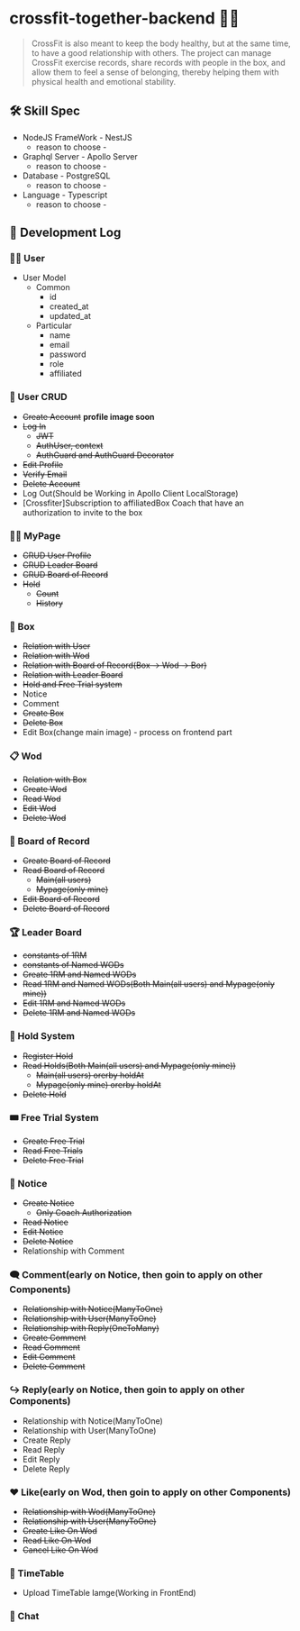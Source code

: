 # crossfit-together-backend :weight_lifting_man:
> CrossFit is also meant to keep the body healthy, but at the same time, to have a good relationship with others. The project can manage CrossFit exercise records, share records with people in the box, and allow them to feel a sense of belonging, thereby helping them with physical health and emotional stability.

## :hammer_and_wrench: Skill Spec
+ NodeJS FrameWork - NestJS
    + reason to choose -
+ Graphql Server - Apollo Server
    + reason to choose - 
+ Database - PostgreSQL
    + reason to choose - 
+ Language - Typescript
    + reason to choose - 

## :memo: Development Log
### :curly_haired_man: User
+ User Model
    + Common
        + id
        + created_at
        + updated_at
    + Particular
        + name
        + email
        + password
        + role
        + affiliated
        
### :hammer: User CRUD
+ ~~Create Account~~ **profile image soon**
+ ~~Log In~~
    + ~~JWT~~
    + ~~AuthUser, context~~
    + ~~AuthGuard and AuthGuard Decorator~~
+ ~~Edit Profile~~
+ ~~Verify Email~~
+ ~~Delete Account~~
+ Log Out(Should be Working in Apollo Client LocalStorage)
+ [Crossfiter]Subscription to affiliatedBox Coach that have an authorization to invite to the box 

### :bald_man: MyPage
+ ~~CRUD User Profile~~
+ ~~CRUD Leader Board~~
+ ~~CRUD Board of Record~~
+ ~~Hold~~
    + ~~Count~~
    + ~~History~~

### :bricks: Box
+ ~~Relation with User~~
+ ~~Relation with Wod~~
+ ~~Relation with Board of Record(Box -> Wod -> Bor)~~
+ ~~Relation with Leader Board~~
+ ~~Hold and Free Trial system~~
+ Notice
+ Comment
+ ~~Create Box~~
+ ~~Delete Box~~
+ Edit Box(change main image) - process on frontend part

### :clipboard: Wod
+ ~~Relation with Box~~
+ ~~Create Wod~~
+ ~~Read Wod~~
+ ~~Edit Wod~~
+ ~~Delete Wod~~

### :file_folder: Board of Record
+ ~~Create Board of Record~~
+ ~~Read Board of Record~~
    + ~~Main(all users)~~
    + ~~Mypage(only mine)~~
+ ~~Edit Board of Record~~
+ ~~Delete Board of Record~~

### :trophy: Leader Board
+ ~~constants of 1RM~~
+ ~~constants of Named WODs~~
+ ~~Create 1RM and Named WODs~~
+ ~~Read 1RM and Named WODs(Both Main(all users) and Mypage(only mine))~~
+ ~~Edit 1RM and Named WODs~~
+ ~~Delete 1RM and Named WODs~~

### :stop_sign: Hold System
+ ~~Register Hold~~
+ ~~Read Holds(Both Main(all users) and Mypage(only mine))~~
    + ~~Main(all users) orerby holdAt~~
    + ~~Mypage(only mine) orerby holdAt~~
+ ~~Delete Hold~~

### :tickets: Free Trial System
+ ~~Create Free Trial~~
+ ~~Read Free Trials~~
+ ~~Delete Free Trial~~

### :loudspeaker: Notice
+ ~~Create Notice~~
    + ~~Only Coach Authorization~~
+ ~~Read Notice~~
+ ~~Edit Notice~~
+ ~~Delete Notice~~
+ Relationship with Comment

### :left_speech_bubble: Comment(early on Notice, then goin to apply on other Components)
+ ~~Relationship with Notice(ManyToOne)~~
+ ~~Relationship with User(ManyToOne)~~
+ ~~Relationship with Reply(OneToMany)~~
+ ~~Create Comment~~
+ ~~Read Comment~~
+ ~~Edit Comment~~
+ ~~Delete Comment~~

### :arrow_right_hook: Reply(early on Notice, then goin to apply on other Components)
+ Relationship with Notice(ManyToOne)
+ Relationship with User(ManyToOne)
+ Create Reply
+ Read Reply
+ Edit Reply
+ Delete Reply

### :heart: Like(early on Wod, then goin to apply on other Components)
+ ~~Relationship with Wod(ManyToOne)~~
+ ~~Relationship with User(ManyToOne)~~
+ ~~Create Like  On Wod~~
+ ~~Read Like On Wod~~
+ ~~Cancel Like  On Wod~~

### :date: TimeTable
+ Upload TimeTable Iamge(Working in FrontEnd)

### :speech_balloon: Chat




